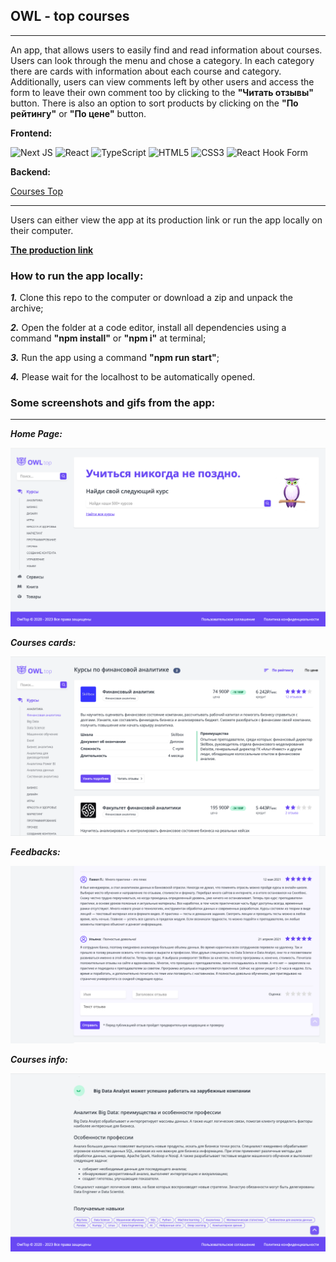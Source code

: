 ## OWL - top courses

---

An app, that allows users to easily find and read information about courses. 
Users can look through the menu and chose a category. In each category there are 
cards with information about each course and category.
Additionally, users can view comments left by other users and access the form 
to leave their own comment too by clicking to the **"Читать отзывы"** button. There is also an option to sort products by 
clicking on the **"По рейтингу"** or **"По цене"** button.

**Frontend:**

![Next JS](https://img.shields.io/badge/Next-black?style=for-the-badge&logo=next.js&logoColor=white)
![React](https://img.shields.io/badge/react-%2320232a.svg?style=for-the-badge&logo=react&logoColor=%2361DAFB)
![TypeScript](https://shields.io/badge/TypeScript-3178C6?style=for-the-badge&logo=typescript&logoColor=white)
![HTML5](https://img.shields.io/badge/html5-%23E34F26.svg?style=for-the-badge&logo=html5&logoColor=white)
![CSS3](https://img.shields.io/badge/css3-%231572B6.svg?style=for-the-badge&logo=css3&logoColor=white)
![React Hook Form](https://img.shields.io/badge/React%20Hook%20Form-%23EC5990.svg?style=for-the-badge&logo=reacthookform&logoColor=white)

**Backend:**

[Courses Top](https://courses-top.ru/)

---

Users can either view the app at its production link or run the app locally on
their computer.

**[The production link](https://owl-courses-b976d.web.app/)**

### How to run the app locally:

_**1.**_ Clone this repo to the computer or download a zip and unpack the archive;

_**2.**_ Open the folder at a code editor, install all dependencies using a command **"npm install"** or **"npm i"** at terminal;

_**3.**_ Run the app using a command **"npm run start"**;

_**4.**_ Please wait for the localhost to be automatically opened.

### Some screenshots and gifs from the app:

---


_**Home Page:**_

![Home Page](./assets/home-page.png)

_**Courses cards:**_

![Courses cards](./assets/courses-cards.png)

_**Feedbacks:**_

![Feedbacks](./assets/feedbacks.png)

_**Courses info:**_

![Courses info](./assets/courses-info.png)
